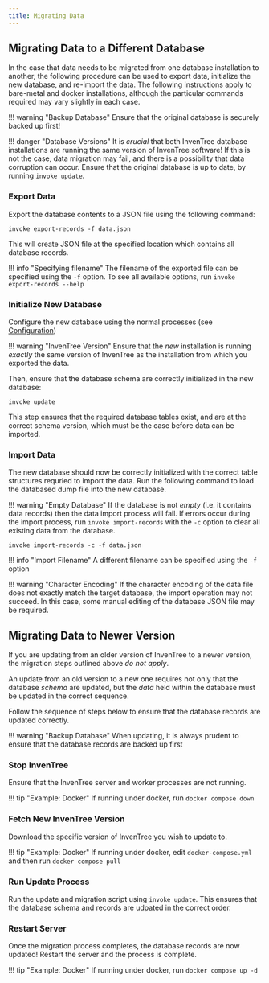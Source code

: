 ```yaml
---
title: Migrating Data
---
```


## Migrating Data to a Different Database

In the case that data needs to be migrated from one database installation to another, the following procedure can be used to export data, initialize the new database, and re-import the data. The following instructions apply to bare-metal and docker installations, although the particular commands required may vary slightly in each case.

!!! warning "Backup Database"
	Ensure that the original database is securely backed up first!

!!! danger "Database Versions"
    It is *crucial* that both InvenTree database installations are running the same version of InvenTree software! If this is not the case, data migration may fail, and there is a possibility that data corruption can occur. Ensure that the original database is up to date, by running `invoke update`.

### Export Data

Export the database contents to a JSON file using the following command:

```
invoke export-records -f data.json
```

This will create JSON file at the specified location which contains all database records.

!!! info "Specifying filename"
    The filename of the exported file can be specified using the `-f` option. To see all available options, run `invoke export-records --help`

### Initialize New Database

Configure the new database using the normal processes (see [Configuration](./config.md))

!!! warning "InvenTree Version"
    Ensure that the *new* installation is running *exactly* the same version of InvenTree as the installation from which you exported the data.

Then, ensure that the database schema are correctly initialized in the new database:

```
invoke update
```

This step ensures that the required database tables exist, and are at the correct schema version, which must be the case before data can be imported.


### Import Data

The new database should now be correctly initialized with the correct table structures requried to import the data. Run the following command to load the databased dump file into the new database.

!!! warning "Empty Database"
    If the database is not *empty* (i.e. it contains data records) then the data import process will fail. If errors occur during the import process, run `invoke import-records` with the `-c` option to clear all existing data from the database.

```
invoke import-records -c -f data.json
```

!!! info "Import Filename"
    A different filename can be specified using the `-f` option 

!!! warning "Character Encoding"
	If the character encoding of the data file does not exactly match the target database, the import operation may not succeed. In this case, some manual editing of the database JSON file may be required.

## Migrating Data to Newer Version

If you are updating from an older version of InvenTree to a newer version, the migration steps outlined above *do not apply*. 

An update from an old version to a new one requires not only that the database *schema* are updated, but the *data* held within the database must be updated in the correct sequence.

Follow the sequence of steps below to ensure that the database records are updated correctly.

!!! warning "Backup Database"
	When updating, it is always prudent to ensure that the database records are backed up first

### Stop InvenTree

Ensure that the InvenTree server and worker processes are not running. 

!!! tip "Example: Docker"
    If running under docker, run `docker compose down`

### Fetch New InvenTree Version

Download the specific version of InvenTree you wish to update to.

!!! tip "Example: Docker"
    If running under docker, edit `docker-compose.yml` and then run `docker compose pull`

### Run Update Process

Run the update and migration script using `invoke update`. This ensures that the database schema and records are udpated in the correct order.

### Restart Server

Once the migration process completes, the database records are now updated! Restart the server and the process is complete.

!!! tip "Example: Docker"
    If running under docker, run `docker compose up -d`
